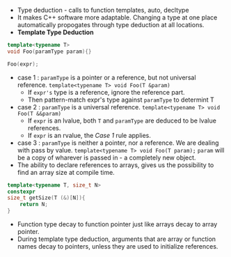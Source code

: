 * Type deduction - calls to function templates, auto, decltype
* It makes C++ software more adaptable. Changing a type at one place automatically propogates through type deduction at all locations.
* **Template Type Deduction**
```C++
template<typename T>
void Foo(paramType param){}

Foo(expr);
```
* case 1 : `paramType` is a pointer or a reference, but not universal reference. `template<typename T> void Foo(T &param)`
    *  If `expr's` type is a reference, ignore the reference part.
    *  Then pattern-match expr's type against `paramType` to determint T
*  case 2 : `paramType` is a universal reference.
`template<typename T> void Foo(T &&param)`
    * If `expr` is an lvalue, both `T` and `paramType` are deduced to  be lvalue references.
    * If `expr` is an rvalue, the *Case 1* rule applies.
* case 3 : `paramType` is neither a pointer, nor a reference. We are dealing with pass by value. `template<typename T> void Foo(T param);` `param` will be a copy of wharever is passed in - a completely new object.
* The ability to declare references to arrays, gives us the possibility to find an array size at compile time.
```c++
template<typename T, size_t N>
constexpr
size_t getSize(T (&)[N]){
    return N;
}
```
* Function type decay to function pointer just like arrays decay to array pointer.
* During template type deduction, arguments that are array or function names decay to pointers, unless they are used to initialize references.
